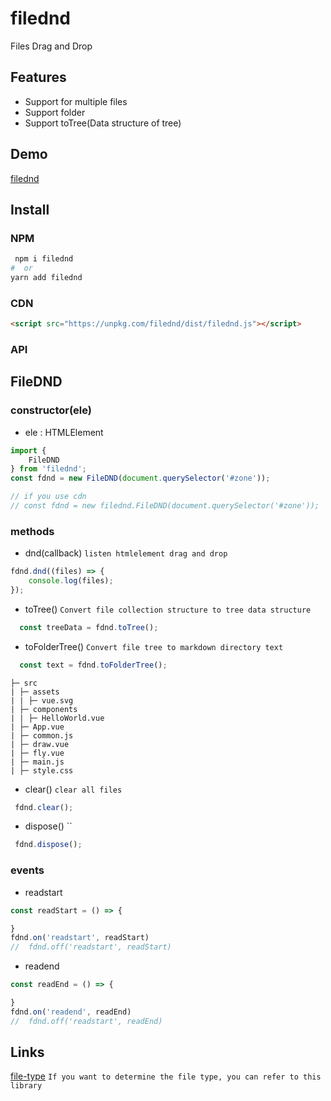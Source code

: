 # filednd

Files Drag and Drop

## Features

* Support for multiple files 
* Support folder
* Support toTree(Data structure of tree)

## Demo

[filednd](https://deyihu.github.io/filednd/test/index.html)

## Install

### NPM

```sh
 npm i filednd
#  or
yarn add filednd 
```

### CDN 

```html
<script src="https://unpkg.com/filednd/dist/filednd.js"></script>
```

### API

## FileDND 

### constructor(ele)

* ele : HTMLElement

```js
import {
    FileDND
} from 'filednd';
const fdnd = new FileDND(document.querySelector('#zone'));

// if you use cdn 
// const fdnd = new filednd.FileDND(document.querySelector('#zone'));
```

### methods

* dnd(callback) `listen htmlelement drag and drop`

```js
fdnd.dnd((files) => {
    console.log(files);
});
```

* toTree() `Convert file collection structure to tree data structure`

```js
  const treeData = fdnd.toTree();
```
* toFolderTree() `Convert file tree to markdown directory text `

```js
  const text = fdnd.toFolderTree();
```
```
├─ src 
| ├─ assets 
| | ├─ vue.svg 
| ├─ components 
| | ├─ HelloWorld.vue 
| ├─ App.vue 
| ├─ common.js 
| ├─ draw.vue 
| ├─ fly.vue 
| ├─ main.js 
| ├─ style.css 

```

* clear() `clear all files`

```js
 fdnd.clear();
```

* dispose() ``

```js
 fdnd.dispose();
```

### events

* readstart

```js
const readStart = () => {

}
fdnd.on('readstart', readStart)
//  fdnd.off('readstart', readStart)
```

* readend

```js
const readEnd = () => {

}
fdnd.on('readend', readEnd)
//  fdnd.off('readstart', readEnd)
```

## Links

[file-type](https://github.com/sindresorhus/file-type) `If you want to determine the file type, you can refer to this library`

